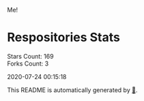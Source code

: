 Me!

# Respositories Stats
Stars Count: 169  
Forks Count: 3

2020-07-24 00:15:18  

This README is automatically generated by [🐰](https://github.com/rnitta/rnitta).
